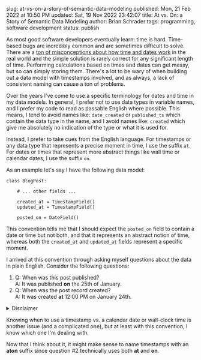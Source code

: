 slug: at-vs-on-a-story-of-semantic-data-modeling
published: Mon, 21 Feb 2022 at 10:50 PM
updated: Sat, 19 Nov 2022 23:42:07 
title: At vs. On: a Story of Semantic Data Modeling
author: Brian Schrader
tags: programming, software development
status: publish

As most good software developers eventually learn: time is hard. Time-based bugs are incredibly common and are sometimes difficult to solve. There are a [ton of misconceptions about how time and dates work][1] in the real world and the simple solution is rarely correct for any significant length of time. Performing calculations based on times and dates can get messy, but so can simply storing them. There's a lot to be wary of when building out a data model with timestamps involved, and as always, a lack of consistent naming can cause a ton of problems.

Over the years I've come to use a specific terminology for dates and time in my data models. In general, I prefer not to use data types in variable names, and I prefer my code to read as passable English where possible. This means, I tend to avoid names like: `date_created` or `published_ts` which contain the data type in the name, and I avoid names like: `created` which give me absolutely no indication of the type or what it is used for.

Instead, I prefer to take cues from the English language. For timestamps or any data type that represents a precise moment in time, I use the suffix `at`. For dates or times that represent more abstract things like wall time or calendar dates, I use the suffix `on`.

As an example let's say I have the following data model:

    class BlogPost:

        # ... other fields ...

        created_at = TimestampField()
        updated_at = TimestampField()

        posted_on = DateField()

This convention tells me that I should expect the `posted_on` field to contain a date or time but not both, and that it represents an abstract notion of time, whereas both the `created_at` and `updated_at` fields represent a specific moment.

I arrived at this convention through asking myself questions about the data in plain English. Consider the following questions:

1. Q: When was this post published?<br />
A: It was published **on** the 25th of January.
2. Q: When was the post record created?<br />
A: It was created **at** 12:00 PM on January 24th.

<details><summary>Disclaimer</summary>
This convention doesn't always work because usually people would use <b>at</b> to describe any time (e.g. "I arrived <b>at</b> noon"). But once I settled on the convention, it wasn't confusing. It just doesn't always read nicely.
</details>

Knowing when to use a timestamp vs. a calendar date or wall-clock time is another issue (and a complicated one), but at least with this convention, I know which one I'm dealing with.

<div class="footnote">
Now that I think about it, it might make sense to name timestamps with an <b>aton</b> suffix since question #2 technically uses both <b>at</b> and <b>on</b>.
</div>

[1]: https://infiniteundo.com/post/25326999628/falsehoods-programmers-believe-about-time
